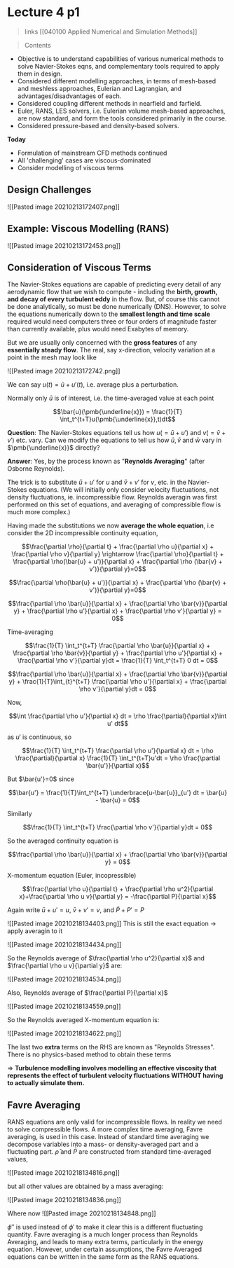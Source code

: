# Lecture 4 p1

> links [[040100 Applied Numerical and Simulation Methods]]

> Contents

- Objective is to understand capabilities of various numerical methods to solve Navier-Stokes eqns, and complementary tools required to apply them in design. 
- Considered different modelling approaches, in terms of mesh-based and meshless approaches, Eulerian and Lagrangian, and advantages/disadvantages of each. 
- Considered coupling different methods in nearfield and farfield.
- Euler, RANS, LES solvers, i.e. Eulerian volume mesh-based approaches, are now standard, and form the tools considered primarily in the course. 
- Considered pressure-based and density-based solvers.

**Today**

- Formulation of mainstream CFD methods continued
- All 'challenging' cases are viscous-dominated
- Consider modelling of viscous terms

## Design Challenges

![[Pasted image 20210213172407.png]]

## Example: Viscous Modelling (RANS)

![[Pasted image 20210213172453.png]]

## Consideration of Viscous Terms

The Navier-Stokes equations are capable of predicting every detail of any aerodynamic flow that we wish to compute - including the **birth, growth, and decay of every turbulent eddy** in the flow. But, of course this cannot be done analytically, so must be done numerically (DNS). However, to solve the equations numerically down to the **smallest length and time scale** required would need computers three or four orders of magnitude faster than currently available, plus would need Exabytes of memory.

But we are usually only concerned with the **gross features** of any **essentially steady flow**. The real, say x-direction, velocity variation at a point in the mesh may look like

![[Pasted image 20210213172742.png]]

We can say $u(t) = \bar{u} + u'(t)$, i.e. average plus a perturbation.

Normally only $\bar{u}$ is of interest, i.e. the time-averaged value at each point

$$\bar{u}(\pmb{\underline{x}}) = \frac{1}{T} \int_t^{t+T}u(\pmb{\underline{x}},t)dt$$

**Question**: The Navier-Stokes equations tell us how $u(=\bar{u}+u')$ and $v(=\bar{v}+v')$ etc. vary. Can we modify the equations to tell us how $\bar{u}, \bar{v}$ and $\bar{w}$ vary in $\pmb{\underline{x}}$ directly?

**Answer**: Yes, by the process known as "**Reynolds Averaging**" (after Osborne Reynolds).

The trick is to substitute $\bar{u} + u'$ for $u$ and $\bar{v} + v'$ for $v$, etc. in the Navier-Stokes equations. (We will initially only consider velocity fluctuations, not density fluctuations, ie. incompressible flow. Reynolds averagin was first performed on this set of equations, and averaging of compressible flow is much more complex.)

Having made the substitutions we now **average the whole equation**, i.e consider the 2D incompressible continuity equation,

$$\frac{\partial \rho}{\partial t} + \frac{\partial \rho u}{\partial x} + \frac{\partial \rho v}{\partial y} \rightarrow \frac{\partial \rho}{\partial t} + \frac{\partial \rho(\bar{u} + u')}{\partial x} + \frac{\partial \rho (\bar{v} + v')}{\partial y}=0$$

$$\frac{\partial \rho(\bar{u} + u')}{\partial x} + \frac{\partial \rho (\bar{v} + v')}{\partial y}=0$$

$$\frac{\partial \rho \bar{u}}{\partial x} + \frac{\partial \rho \bar{v}}{\partial y} + \frac{\partial \rho u'}{\partial x} + \frac{\partial \rho v'}{\partial y} = 0$$

Time-averaging

$$\frac{1}{T} \int_t^{t+T} \frac{\partial \rho \bar{u}}{\partial x} + \frac{\partial \rho \bar{v}}{\partial y} + \frac{\partial \rho u'}{\partial x} + \frac{\partial \rho v'}{\partial y}dt = \frac{1}{T} \int_t^{t+T} 0 dt = 0$$

$$\frac{\partial \rho \bar{u}}{\partial x} + \frac{\partial \rho \bar{v}}{\partial y} + \frac{1}{T}\int_{t}^{t+T}  \frac{\partial \rho u'}{\partial x} + \frac{\partial \rho v'}{\partial y}dt = 0$$

Now,

$$\int \frac{\partial \rho u'}{\partial x} dt = \rho \frac{\partial}{\partial x}\int u' dt$$

as $u'$ is continuous, so

$$\frac{1}{T} \int_t^{t+T} \frac{\partial \rho u'}{\partial x} dt = \rho \frac{\partial}{\partial x} \frac{1}{T} \int_t^{t+T}u'dt = \rho \frac{\partial \bar{u'}}{\partial x}$$

But $\bar{u'}=0$ since 

$$\bar{u'} = \frac{1}{T}\int_t^{t+T} \underbrace{u-\bar{u}}_{u'} dt = \bar{u} - \bar{u} = 0$$

Similarly

$$\frac{1}{T} \int_t^{t+T} \frac{\partial \rho v'}{\partial y}dt = 0$$

So the averaged continuity equation is

$$\frac{\partial \rho \bar{u}}{\partial x} + \frac{\partial \rho \bar{v}}{\partial y} = 0$$

X-momentum equation (Euler, incopressible)

$$\frac{\partial \rho u}{\partial t} + \frac{\partial \rho u^2}{\partial x}+\frac{\partial \rho u v}{\partial y} = -\frac{\partial P}{\partial x}$$

Again write $\bar{u}+u' = u$, $\bar{v}+v'=v$, and $\bar{P} +P' = P$

![[Pasted image 20210218134403.png]]
This is still the exact equation $\rightarrow$ apply averagin to it

![[Pasted image 20210218134434.png]]

So the Reynolds average of $\frac{\partial \rho u^2}{\partial x}$ and $\frac{\partial \rho u v}{\partial y}$ are:

![[Pasted image 20210218134534.png]]

Also, Reynolds average of $\frac{\partial P}{\partial x}$

![[Pasted image 20210218134559.png]]

So the Reynolds averaged X-momentum equation is:

![[Pasted image 20210218134622.png]]

The last two **extra** terms on the RHS are known as "Reynolds Stresses". There is no physics-based method to obtain these terms

$\Rightarrow$ **Turbulence modelling involves modelling an effective viscosity that represents the effect of turbulent velocity fluctuations WITHOUT having to actually simulate them.**

## Favre Averaging

RANS equations are only valid for incompressible flows. In reality we need to solve compressible flows. A more complex time averaging, Favre averaging, is used in this case. Instead of standard time averaging we decompose variables into a mass- or density-averaged part and a fluctuating part. $\bar{\rho}$ and $\bar{P}$ are constructed from standard time-averaged values,

![[Pasted image 20210218134816.png]]

but all other values are obtained by a mass averaging:

![[Pasted image 20210218134836.png]]

Where now ![[Pasted image 20210218134848.png]]

$\phi''$ is used instead of $\phi'$ to make it clear this is a different fluctuating quantity. Favre averaging is a much longer process than Reynolds Averaging, and leads to many extra terms, particularly in the energy equation. However, under certain assumptions, the Favre Averaged equations can be written in the same form as the RANS equations.